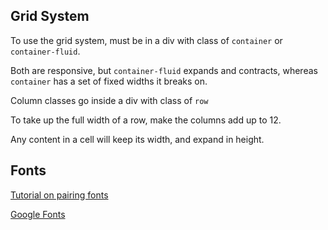 ## Grid System

To use the grid system, must be in a div with class of `container` or `container-fluid`.

Both are responsive, but `container-fluid` expands and contracts, 
whereas `container` has a set of fixed widths it breaks on.

Column classes go inside a div with class of `row`

To take up the full width of a row, make the columns add up to 12.

Any content in a cell will keep its width, and expand in height.

## Fonts

[Tutorial on pairing fonts](http://webdesign.tutsplus.com/articles/a-beginners-guide-to-pairing-fonts--webdesign-5706)

[Google Fonts](http://www.google.com/fonts)